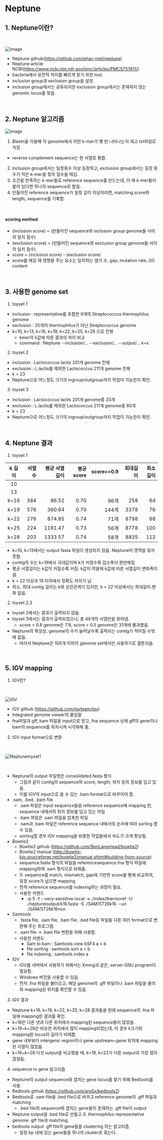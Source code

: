 Neptune
========
## 1. Neptune이란?
<br/>

![image](https://user-images.githubusercontent.com/104611489/179478062-5d99e63c-69a8-4e75-a6de-fc0a599fc989.png)
<br/>

  - Neptune github(https://github.com/phac-nml/neptune)
  - Neptune article NCBI(https://www.ncbi.nlm.nih.gov/pmc/articles/PMC5737611/)
  - bacteria에서 유전적 차이를 빠르게 찾기 위한 tool.
  - inclusion group과 exclusion group을 설정
  - inclusion group에서는 공유되지만 exclusion group에서는 존재하지 않는 genomic locus를 찾음.
<br/>

## 2. Neptune 알고리즘

![image](https://user-images.githubusercontent.com/104611489/179479234-e00be085-3106-4671-a51d-dee42e14ccb3.png)
<br/>

  1) Blastn을 이용해 각 genome에서 어떤 k-mer가 몇 번 나타나는지 세고 txt파일로 저장.
  - reverse complement sequence는 한 서열로 통합.
  2) Inclusion group에서는 일정횟수 이상 등장하고, exclusion group에서는 등장 횟수가 적은 k-mer를 찾아 점수를 매김.
  3) 조건을 만족하는 k-mer들로 reference sequence를 만드는데, 이 때 k-mer들이 붙어 있다면 하나의 sequence로 합침.
  4) 만들어진 reference sequence가 일정 길이 이상이라면, matching score와 length, sequence를 기록함.
<br/>

#### scoring method
  - (inclusion score) = (만들어진 sequence와 inclusion group genome들 사이의 일치 점수)
  - (exclusion score) = (만들어진 sequence와 exclusion group genome들 사이의 일치 점수)
  - score = (inclusion score) - (exclusion score)
  - score를 매길 때 영향을 주는 요소는 일치하는 염기 수, gap, mutation rate, GC content
<br/>

## 3. 사용한 genome set
1) toyset 1
    
  - inclusion : representative를 포함한 6개의 Streptococcus thermophilus genome
  - exclusion : 20개의 thermophilus가 아닌 Streptococcus genome
  - k=10, k=13, k=16, k=19, k=22, k=25, k=28 으로 진행
    - kmer의 k값에 따른 결과의 차이 비교
    - command : Neptune --inclusion/... --exclusion/... --output/... k=x
  
2) toyset 2
    
  - inclusion : Lactococcus lactis 201개 genome 전체
  - exclusion : L.lactis를 제외한 Lactococcus 211개 genome 전체
  - k = 23
  - Neptune으로 어느정도 크기의 ingroup/outgroup까지 작업이 가능한지 확인.

3) toyset 3

  - inclusion : Lactococcus lactis 201개 genome중 20개
  - exclusion : L.lactis를 제외한 Lactococcus 211개 genome중 80개
  - k = 23
  - Neptune으로 어느정도 크기의 ingroup/outgroup까지 작업이 가능한지 확인.
  <br/>
  
## 4. Neptune 결과
  
1) toyset 1
  
  |k 길이|서열 수|평균 서열길이|평균 score|score>=0.9|최대길이|최소길이|
  |:----:|------:|-----------:|--------:|---------:|--------:|-------:|
  |10|
  |13|
  |k=16|384|86.52|0.70|96개|258|64|
  |k=19|576|360.64|0.70|144개|3378|76|
  |k=22|276|874.85|0.74|71개|8798|88|
  |k=25|224|1161.47|0.73|56개|8778|100|
  |k=28|203|1333.57|0.74|58개|8835|112|
    
  - k=10, k=13에서는 output fasta 파일이 생성되지 않음. Neptune이 영역을 찾지 못함.
  - contig의 수는 k=19에서 극대값이며 k가 커질수록 감소폭이 완만해짐
  - 평균 서열길이는 k값이 커질수록 커짐. k값이 작을때 k값에 따른 서열길이 변화폭이 큼.
  - k = 22 이상과 19 이하에서 정확도 차이가 남.
  - 최소, 최대 contig 길이는 k와 상관관계가 있지만, k = 22 이상에서는 최대길이 변화 없음.
  
2) toyset 2,3
    
  - toyset 2에서는 결과가 출력되지 않음.
  - toyset 3에서는 결과가 출력되었으나, 총 46개의 서열만을 찾아냄.
    - score > 0.8 genome은 7개, score > 0.5 genome은 31개에 불과했음.
  - Neptune의 특성상, genome의 수가 늘어날수록 출력되는 contig가 적어질 수밖에 없음.
    - 따라서 Neptune은 100개 이하의 genome set에서만 사용하기로 결론지음.
<br/>


## 5. IGV mapping

1) IGV란?
<br/>

![IGV](https://user-images.githubusercontent.com/104611489/179492527-7ec036fa-8486-4b55-abc5-65be1fdeda5b.jpg)
<br/>
  
  - IGV github (https://github.com/igvteam/igv)
  - Integrated genome viewer의 줄임말
  - fna파일과 gff, bam 파일을 input으로 받고, fna sequence 상에 gff의 gene이나 bam의 sequence를 위치시켜 시각화해 줌.
  
2) IGV input format으로 변환
  <br/>
  
  ![Neptunemyset1](https://user-images.githubusercontent.com/104611489/179651690-11becffb-910a-4434-b220-6167c455584d.PNG)
  
  <br/>
  
  - Neptune의 output 파일명은 consolidated.fasta 형식
    - 그림과 같이 contig의 sequence와 score, length, 위치 등의 정보를 담고 있음.
    - 이를 IGV의 input으로 쓸 수 있는 .bam format으로 바꾸어야 함.
  - .sam, .bed, .bam file
    - .sam 파일은 input sequence들을 reference sequence에 mapping 한, sequence 내에서의 위치 정보를 담고 있는 파일
    - .bam 파일은 .sam 파일을 압축한 파일
    - .sam과 .bam 파일은 reference sequence 내에서의 순서에 따라 sorting 할 수 있음.
    - sorting할 경우 IGV mapping을 비롯한 작업들에서 속도가 크게 향상됨.
  - Bowtie2
    - Bowtie2 github (https://github.com/BenLangmead/bowtie2)
    - Bowtie2 manual (http://bowtie-bio.sourceforge.net/bowtie2/manual.shtml#building-from-source)
    - sequence.fasta 형식의 파일을 referencesequence.fna 형식 파일에 mapping하여 .sam 형식으로 바꿔줌.
    - 두 sequence를 match, mismatch, gap에 기반한 score를 통해 비교하여, 일정 score가 넘으면 mapping
    - 먼저 reference sequence를 indexing하는 과정이 필요.
    - 사용한 커맨드
      - -p 5 -f --very-sensitive-local -x ./index/thermoref -U ./neptuneoutput/k16.fasta -S ./SAM/ST26k16 --un ./SAM/ST26k16non
  - Samtools
    - .fasta file, .sam flie, .bam flie, .bed file등 파일을 다른 여러 format으로 변환해 주는 프로그램.
    - .sam file -> .bam file 변환을 위해 사용함.
    - 사용한 커맨드
      - Sam to bam : Samtools view bSF4 a > b
      - file sorting : samtools sort a > b
      - file indexing : samtools index a
  - IGV
    - IGV를 서버에서 사용하기 위해서는 Xming과 같은, server GNU program이 필요함.
    - Windows 버전을 사용할 수 있음.
    - 먼저 .fna 파일을 불러오고, 해당 genome의 .gff 파일이나 .bam 파일을 불러와 mapping된 위치를 확인할 수 있음.

3) IGV 결과
  
  - Neptune k=16, k=19, k=22, k=25, k=28 결과들을 원래 sequence의 .fna 파일에 mapping한 결과를 확인.
  - k=16은 다른 넷과 다른 위치에서 mapping된 sequence들이 많았음.
  - k=19~k=28은 비슷한 위치에서 많이 mapping되었는데, 이 경우 k크기와 mapping된 locus의 길이가 비례함.
  - gene 내부보다 intergenic region이나 gene upstream~gene 위치에 mapping된 서열이 많았음.
  - k=16~k=28 다섯 output을 비교했을 때, k=19, k=22가 다른 output과 가장 많이 겹쳤음.

4) sequence to gene 알고리즘
  
  - Neptune의 output sequence와 겹치는 gene locus를 찾기 위해 Bedtools를 사용.
  - Bedtools github (https://github.com/arq5x/bedtools2)
  - Bedtools로 .sam file을 .bed file으로 바꾸고 reference genome의 .gff 파일과 matching
    - .bed file의 sequence와 겹치는 gene들이 존재하는 .gff file이 output
  - Neptune output을 .bed file로 만들고 _S. thermophilus_ representative genome .gff file과 matching.
  - bedtools output .gff file의 gene들을 clustering 하는 알고리즘
    - 일정 bp 내에 있는 gene들을 하나의 cluster로 묶는다.
